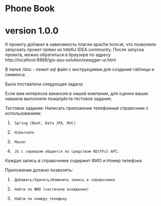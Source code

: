 # Phone Book
# version 1.0.0

К проекту добавил в зависимость плагин apache tomcat, что позволило запускать проект прямо из IntelliJ IDEA community. После запуска проекта, можно обратиться в браузере по адресу 
http://localhost:8888/gis-asu-solution/swagger-ui.html

В папке /doc - лежит sql файл с инструкциями для создания таблицы и сиквенса. 

Была поставлена следующая задача:

Если вам интересна вакансия в нашей компании, для оценки ваших навыков выполните пожалуйста тестовое задание.
 
Тестовое задание:
Написать приложение телефонный справочник с использованием:
1.      Spring (Boot, Data JPA, MVC)
2.      Hibernate
5.      Maven
6.      JS с сервером общается по средством RESTFul API.
 
Каждая запись в справочнике содержит
ФИО и Номер телефона
 
Приложение должно позволять:
1.      Добавить/Удалить/Изменить запись в справочнике
2.      Найти по ФИО (частичное вхождение)
3.      Найти по номеру телефону